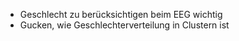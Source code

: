 - Geschlecht zu berücksichtigen beim EEG wichtig
- Gucken, wie Geschlechterverteilung in Clustern ist
